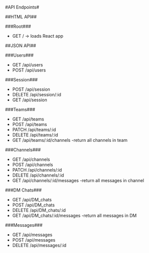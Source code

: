 #API Endpoints#

##HTML API##

###Root###
  * GET / -> loads React app

##JSON API##

###Users###
  * GET /api/users
  * POST /api/users

###Session###
  * POST /api/session
  * DELETE /api/session/:id
  * GET /api/session

###Teams###
  * GET /api/teams
  * POST /api/teams
  * PATCH /api/teams/:id
  * DELETE /api/teams/:id
  * GET /api/teams/:id/channels
  -return all channels in team

###Channels###
  * GET /api/channels
  * POST /api/channels
  * PATCH /api/channels/:id
  * DELETE /api/channels/:id
  * GET /api/channels/:id/messages
  -return all messages in channel

###DM Chats###
  * GET /api/DM_chats
  * POST /api/DM_chats
  * DELETE /api/DM_chats/:id
  * GET /api/DM_chats/:id/messages
  -return all messages in DM

###Messages###
  * GET /api/messages
  * POST /api/messages
  * DELETE /api/messages/:id
